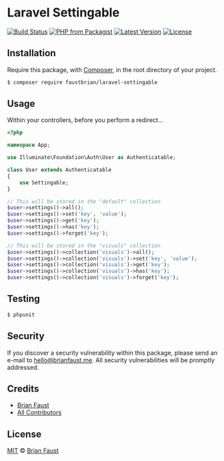 # Laravel Settingable

[![Build Status](https://img.shields.io/travis/faustbrian/Laravel-Settingable/master.svg?style=flat-square)](https://travis-ci.org/faustbrian/Laravel-Settingable)
[![PHP from Packagist](https://img.shields.io/packagist/php-v/faustbrian/laravel-settingable.svg?style=flat-square)]()
[![Latest Version](https://img.shields.io/github/release/faustbrian/Laravel-Settingable.svg?style=flat-square)](https://github.com/faustbrian/Laravel-Settingable/releases)
[![License](https://img.shields.io/packagist/l/faustbrian/Laravel-Settingable.svg?style=flat-square)](https://packagist.org/packages/faustbrian/Laravel-Settingable)

## Installation

Require this package, with [Composer](https://getcomposer.org/), in the root directory of your project.

``` bash
$ composer require faustbrian/laravel-settingable
```

## Usage

Within your controllers, before you perform a redirect...

``` php
<?php

namespace App;

use Illuminate\Foundation\Auth\User as Authenticatable;

class User extends Authenticatable
{
    use Settingable;
}
```

```php
// This will be stored in the "default" collection
$user->settings()->all();
$user->settings()->set('key', 'value');
$user->settings()->get('key');
$user->settings()->has('key');
$user->settings()->forget('key');

// This will be stored in the "visuals" collection
$user->settings()->collection('visuals')->all();
$user->settings()->collection('visuals')->set('key', 'value');
$user->settings()->collection('visuals')->get('key');
$user->settings()->collection('visuals')->has('key');
$user->settings()->collection('visuals')->forget('key');
```

## Testing

``` bash
$ phpunit
```

## Security

If you discover a security vulnerability within this package, please send an e-mail to hello@brianfaust.me. All security vulnerabilities will be promptly addressed.

## Credits

- [Brian Faust](https://github.com/faustbrian)
- [All Contributors](../../contributors)

## License

[MIT](LICENSE) © [Brian Faust](https://brianfaust.me)
